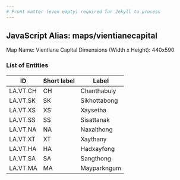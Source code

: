 ```yaml
---
# Front matter (even empty) required for Jekyll to process
---
```


## JavaScript Alias: maps/vientianecapital

Map Name: Vientiane Capital
Dimensions (Width x Height): 440x590

### List of Entities

ID | Short label | Label
---|---|---|
LA.VT.CH|CH|Chanthabuly
LA.VT.SK|SK|Sikhottabong
LA.VT.XS|XS|Xaysetha
LA.VT.SS|SS|Sisattanak
LA.VT.NA|NA|Naxaithong
LA.VT.XT|XT|Xaythany
LA.VT.HA|HA|Hadxayfong
LA.VT.SA|SA|Sangthong
LA.VT.MA|MA|Mayparkngum
